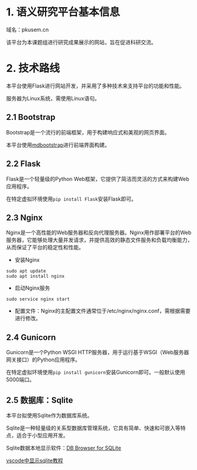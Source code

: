 # 1. 语义研究平台基本信息
域名：pkusem.cn

该平台为本课题组进行研究成果展示的网站，旨在促进科研交流。

# 2. 技术路线
本平台使用Flask进行网站开发，并采用了多种技术来支持平台的功能和性能。

服务器为Linux系统，需使用Linux语句。

## 2.1 Bootstrap
Bootstrap是一个流行的前端框架，用于构建响应式和美观的网页界面。

本平台使用[mdbootstrap](https://mdbootstrap.com/learn/mdb-foundations/basics/introduction/)进行前端界面构建。

## 2.2 Flask
Flask是一个轻量级的Python Web框架，它提供了简洁而灵活的方式来构建Web应用程序。

在特定虚拟环境使用`pip install Flask`安装Flask即可。


## 2.3 Nginx
Nginx是一个高性能的Web服务器和反向代理服务器。Nginx用作部署平台的Web服务器，它能够处理大量并发请求，并提供高效的静态文件服务和负载均衡能力，从而保证了平台的稳定性和性能。
- 安装Nginx
```
sudo apt update
sudo apt install nginx
```
- 启动Nginx服务
```
sudo service nginx start
```
- 配置文件：Nginx的主配置文件通常位于/etc/nginx/nginx.conf，需根据需要进行修改。

## 2.4 Gunicorn
Gunicorn是一个Python WSGI HTTP服务器，用于运行基于WSGI（Web服务器网关接口）的Python应用程序。

在特定虚拟环境使用`pip install gunicorn`安装Gunicorn即可。一般默认使用5000端口。


## 2.5 数据库：Sqlite
本平台拟使用Sqlite作为数据库系统。

Sqlite是一种轻量级的关系型数据库管理系统，它具有简单、快速和可嵌入等特点，适合于小型应用开发。

Sqlite数据本地显示软件：[DB Browser for SQLite](https://sqlitebrowser.org/)

[vscode中显示sqlite教程](https://blog.csdn.net/qq_57610048/article/details/120381722)
